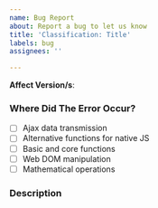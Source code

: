 ```yaml
---
name: Bug Report
about: Report a bug to let us know
title: 'Classification: Title'
labels: bug
assignees: ''

---
```

 
**Affect Version/s**: 
### Where Did The Error Occur? <!--Optional-->
- [ ] Ajax data transmission
- [ ] Alternative functions for native JS
- [ ] Basic and core functions
- [ ] Web DOM manipulation
- [ ] Mathematical operations
### Description
